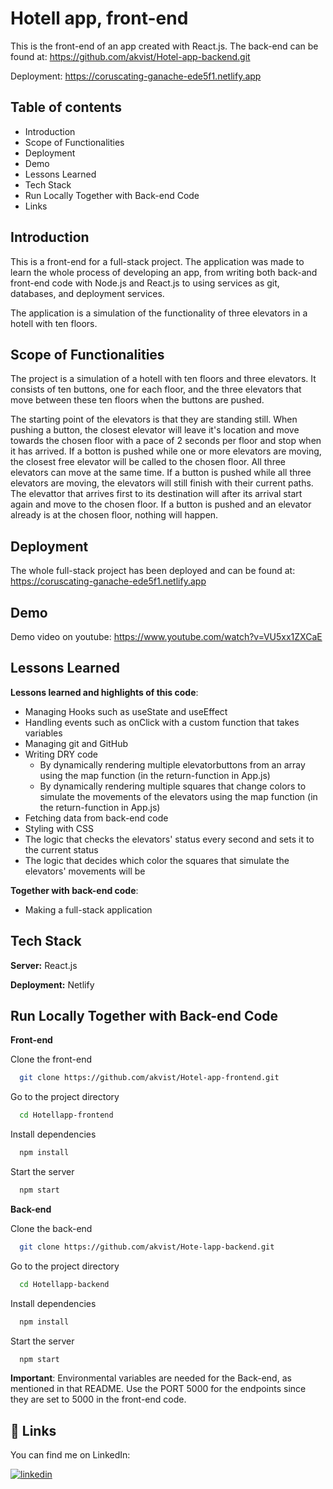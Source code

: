 # Hotell app, front-end

This is the front-end of an app created with React.js.
The back-end can be found at: https://github.com/akvist/Hotel-app-backend.git

Deployment: https://coruscating-ganache-ede5f1.netlify.app

## Table of contents

- Introduction
- Scope of Functionalities
- Deployment
- Demo
- Lessons Learned
- Tech Stack
- Run Locally Together with Back-end Code
- Links

## Introduction

This is a front-end for a full-stack project. The application was made to learn the whole process of developing an app, from writing both back-and front-end code with Node.js and React.js to using services as git, databases, and deployment services.

The application is a simulation of the functionality of three elevators in a hotell with ten floors.

## Scope of Functionalities

The project is a simulation of a hotell with ten floors and three elevators.
It consists of ten buttons, one for each floor, and the three elevators that move between
these ten floors when the buttons are pushed.

The starting point of the elevators is that they are standing still. When pushing a button,
the closest elevator will leave it's location and move towards the chosen floor with a pace
of 2 seconds per floor and stop when it has arrived. If a botton is pushed while one or more elevators
are moving, the closest free elevator will be called to the chosen floor. All three elevators
can move at the same time. If a button is pushed while all three elevators are moving, the
elevators will still finish with their current paths. The elevattor that arrives first to its
destination will after its arrival start again and move to the chosen floor. If a button is pushed and an elevator
already is at the chosen floor, nothing will happen.

## Deployment

The whole full-stack project has been deployed and can be found at: https://coruscating-ganache-ede5f1.netlify.app

## Demo

Demo video on youtube: https://www.youtube.com/watch?v=VU5xx1ZXCaE

## Lessons Learned

**Lessons learned and highlights of this code**:

- Managing Hooks such as useState and useEffect
- Handling events such as onClick with a custom function that takes variables
- Managing git and GitHub
- Writing DRY code
  - By dynamically rendering multiple elevatorbuttons from an array using the map function (in the return-function in App.js)
  - By dynamically rendering multiple squares that change colors to simulate the movements of the elevators using the map function (in the return-function in App.js)
- Fetching data from back-end code
- Styling with CSS
- The logic that checks the elevators' status every second and sets it to the current status
- The logic that decides which color the squares that simulate the elevators' movements will be

**Together with back-end code**:

- Making a full-stack application

## Tech Stack

**Server:** React.js

**Deployment:** Netlify

## Run Locally Together with Back-end Code

**Front-end**

Clone the front-end

```bash
  git clone https://github.com/akvist/Hotel-app-frontend.git
```

Go to the project directory

```bash
  cd Hotellapp-frontend
```

Install dependencies

```bash
  npm install
```

Start the server

```bash
  npm start
```

**Back-end**

Clone the back-end

```bash
  git clone https://github.com/akvist/Hote-lapp-backend.git
```

Go to the project directory

```bash
  cd Hotellapp-backend
```

Install dependencies

```bash
  npm install
```

Start the server

```bash
  npm start
```

**Important**: Environmental variables are needed for the Back-end, as mentioned in that README. Use the PORT 5000 for the endpoints since they are set to 5000 in the front-end code.

## 🔗 Links

You can find me on LinkedIn:

[![linkedin](https://img.shields.io/badge/linkedin-0A66C2?style=for-the-badge&logo=linkedin&logoColor=white)](https://www.linkedin.com/in/amira-kvist-7a5083187/)

